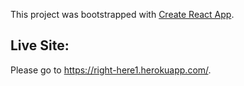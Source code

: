 This project was bootstrapped with [Create React App](https://github.com/facebook/create-react-app).

## Live Site:
Please go to https://right-here1.herokuapp.com/. 
